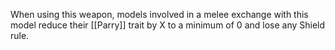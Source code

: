 When using this weapon, models involved in a melee exchange with this model reduce their [[Parry]] trait by X to a minimum of 0 and lose any Shield rule.
